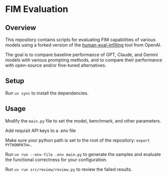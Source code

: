 # FIM Evaluation

## Overview

This repository contains scripts for evaluating FIM capabilities of various models using a forked version of the [human-eval-infilling](https://github.com/openai/human-eval-infilling/tree/master) tool from OpenAI.

The goal is to compare baseline performance of GPT, Claude, and Gemini models with various prompting methods, and to compare their performance with open-source and/or fine-tuned alternatives.

## Setup

Run `uv sync` to install the dependencies.

## Usage

Modify the `main.py` file to set the model, benchmark, and other parameters.

Add requisit API keys to a .env file

Make sure your python path is set to the root of the repository: `export PYTHONPATH=.`

Run `uv run --env-file .env main.py` to generate the samples and evaluate the functional correctness for your configuration.

Run `uv run src/review/review.py` to review the failed results.
